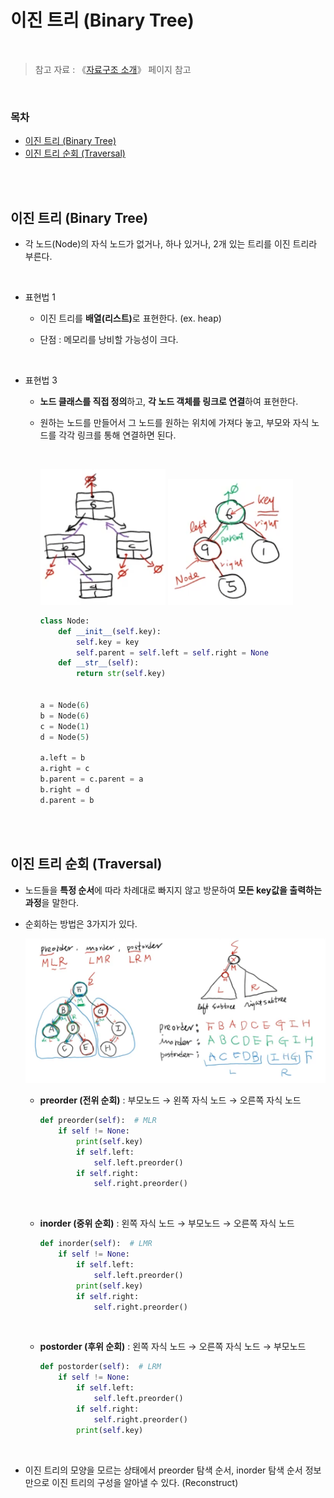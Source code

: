 # 이진 트리 (Binary Tree)

<br/>

> 참고 자료 : 《<a href="https://github.com/SangYoonLee1231/TIL/blob/main/DataStructure/data_structure_introduction.md">자료구조 소개</a>》 페이지 참고

<br/>

### 목차

- <a href="https://github.com/SangYoonLee1231/TIL/blob/main/DataStructure/binary_tree.md#%EC%9D%B4%EC%A7%84-%ED%8A%B8%EB%A6%AC-binary-tree-1">이진 트리 (Binary Tree)</a>
- <a href="https://github.com/SangYoonLee1231/TIL/blob/main/DataStructure/binary_tree.md#%EC%9D%B4%EC%A7%84-%ED%8A%B8%EB%A6%AC-%EC%88%9C%ED%9A%8C-traversal">이진 트리 순회 (Traversal)</a>

<br/><br/>

## 이진 트리 (Binary Tree)

- 각 노드(Node)의 자식 노드가 없거나, 하나 있거나, 2개 있는 트리를 이진 트리라 부른다.

<br/>

- 표현법 1

  - 이진 트리를 <strong>배열(리스트)</strong>로 표현한다. (ex. heap)

  - 단점 : 메모리를 낭비할 가능성이 크다.

<br/>

- 표현법 3

  - <strong>노드 클래스를 직접 정의</strong>하고, <strong>각 노드 객체를 링크로 연결</strong>하여 표현한다.

  - 원하는 노드를 만들어서 그 노드를 원하는 위치에 가져다 놓고, 부모와 자식 노드를 각각 링크를 통해 연결하면 된다.

    <br/>

    <img src="img/binary_tree2.png" width="200"> <img src="img/binary_tree1.png" width="200">

    ```python
    class Node:
        def __init__(self.key):
            self.key = key
            self.parent = self.left = self.right = None
        def __str__(self):
            return str(self.key)


    a = Node(6)
    b = Node(6)
    c = Node(1)
    d = Node(5)

    a.left = b
    a.right = c
    b.parent = c.parent = a
    b.right = d
    d.parent = b
    ```

<br/><br/>

## 이진 트리 순회 (Traversal)

- 노드들을 <strong>특정 순서</strong>에 따라 차례대로 빠지지 않고 방문하여 <strong>모든 key값을 출력하는 과정</strong>을 말한다.

- 순회하는 방법은 3가지가 있다.

    <img src="img/binary_tree3.png">

    <br/>

  - <strong>preorder (전위 순회)</strong> : 부모노드 → 왼쪽 자식 노드 → 오른쪽 자식 노드

    ```python
    def preorder(self):  # MLR
        if self != None:
            print(self.key)
            if self.left:
                self.left.preorder()
            if self.right:
                self.right.preorder()
    ```

    <br/>

  - <strong>inorder (중위 순회)</strong> : 왼쪽 자식 노드 → 부모노드 → 오른쪽 자식 노드

    ```python
    def inorder(self):  # LMR
        if self != None:
            if self.left:
                self.left.preorder()
            print(self.key)
            if self.right:
                self.right.preorder()
    ```

    <br/>

  - <strong>postorder (후위 순회)</strong> : 왼쪽 자식 노드 → 오른쪽 자식 노드 → 부모노드

    ```python
    def postorder(self):  # LRM
        if self != None:
            if self.left:
                self.left.preorder()
            if self.right:
                self.right.preorder()
            print(self.key)
    ```

<br/>

- 이진 트리의 모양을 모르는 상태에서 preorder 탐색 순서, inorder 탐색 순서 정보만으로 이진 트리의 구성을 알아낼 수 있다. (Reconstruct)
